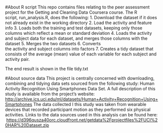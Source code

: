 #About R script
This repo contains files relating to the peer assessment project for the Getting and Cleaning Data Coursera course. The R script, run_analysis.R, does the following:
        1.	Download the dataset if it does not already exist in the working directory
        2.	Load the activity and feature info
        3.	Loads both the training and test datasets, keeping only those columns which reflect a mean or standard deviation
        4.	Loads the activity and subject data for each dataset, and merges those columns with the dataset
        5.	Merges the two datasets
        6.	Converts the activity and subject columns into factors
        7.	Creates a tidy dataset that consists of the average (mean) value of each variable for each subject and activity pair.

The end result is shown in the file tidy.txt

#About source data
This project is centrally concerned with downloading, combining and tidying data sets sourced from the following study:  Human Activity Recognition Using Smartphones Data Set. A full description of this study is available from the project’s website: http://archive.ics.uci.edu/ml/datasets/Human+Activity+Recognition+Using+Smartphones
The data collected I this study was taken from wearable devices that recorded participant motion as they performed six physical activities. Links to the data sources used in this analysis can be found here:  https://d396qusza40orc.cloudfront.net/getdata%2Fprojectfiles%2FUCI%20HAR%20Dataset.zip
